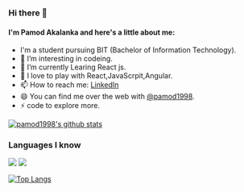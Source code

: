 ### Hi there 👋

#### I'm Pamod Akalanka and here's a little about me:

- I'm a student pursuing BIT (Bachelor of Information Technology).
- 🔭 I’m interesting in codeing.
- 🌱 I’m currently Learing React js.
- 🤔 I love to play with React,JavaScrpit,Angular.
- 📫 How to reach me: [LinkedIn](https://www.linkedin.com/in/pamod-akalanka/)
- 😄 You can find me over the web with [@pamod1998](https://www.google.com/search?q=pamod1998).
- ⚡ code to explore more.

[![pamod1998's github stats](https://github-readme-stats.vercel.app/api?username=pamod1998&count_private=true&show_icons=true&theme=tokyonight&hide=stars,issues)](https://github.com/anuraghazra/github-readme-stats)

### Languages I know

<img src="https://img.shields.io/badge/java-%23ED8B00.svg?&style=for-the-badge&logo=java&logoColor=white"/> <img src="https://img.shields.io/badge/javascript%20-%2314354C.svg?&style=for-the-badge&logo=javascript&logoColor=white"/>

[![Top Langs](https://github-readme-stats.vercel.app/api/top-langs/?username=pamod1998&layout=compact&theme=react)](https://github.com/anuraghazra/github-readme-stats)

